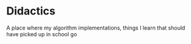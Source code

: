 # Didactics
A place where my algorithm implementations, things I learn that should have picked up in school go
